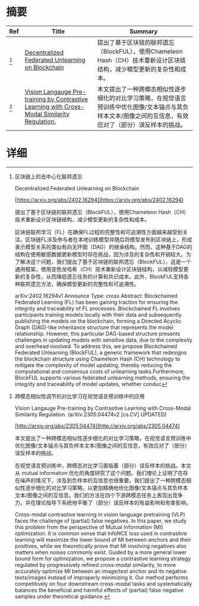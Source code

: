 # 摘要

| Ref | Title | Summary |
| --- | --- | --- |
| [^1] | [Decentralized Federated Unlearning on Blockchain](https://arxiv.org/abs/2402.16294) | 提出了基于区块链的联邦遗忘（BlockFUL），使用Chameleon Hash（CH）技术重新设计区块链结构，减少模型更新的复杂性和成本。 |
| [^2] | [Vision Langauge Pre-training by Contrastive Learning with Cross-Modal Similarity Regulation.](http://arxiv.org/abs/2305.04474) | 本文提出了一种跨模态相似性逐步细化的对比学习策略，在视觉语言预训练中优化图像/文本锚点与其负样本文本/图像之间的互信息，有效应对了（部分）误反样本的挑战。 |

# 详细

[^1]: 区块链上的去中心化联邦遗忘

    Decentralized Federated Unlearning on Blockchain

    [https://arxiv.org/abs/2402.16294](https://arxiv.org/abs/2402.16294)

    提出了基于区块链的联邦遗忘（BlockFUL），使用Chameleon Hash（CH）技术重新设计区块链结构，减少模型更新的复杂性和成本。

    

    区块链联邦学习（FL）在确保FL过程的完整性和可追溯性方面越来越受到关注。区块链FL涉及参与者在本地训练模型并随后将模型发布到区块链上，形成表示模型关系的类似有向无环图（DAG）的继承结构。然而，这种基于DAG的结构在使用敏感数据更新模型时存在挑战，因为涉及的复杂性和开销较大。为了解决这个问题，我们提出了基于区块链的联邦遗忘（BlockFUL），这是一个通用框架，使用变色龙哈希（CH）技术重新设计区块链结构，以减轻模型更新的复杂性，从而降低遗忘任务的计算和共识成本。此外，BlockFUL支持各种联邦遗忘方法，确保模型更新的完整性和可追溯性。

    arXiv:2402.16294v1 Announce Type: cross  Abstract: Blockchained Federated Learning (FL) has been gaining traction for ensuring the integrity and traceability of FL processes. Blockchained FL involves participants training models locally with their data and subsequently publishing the models on the blockchain, forming a Directed Acyclic Graph (DAG)-like inheritance structure that represents the model relationship. However, this particular DAG-based structure presents challenges in updating models with sensitive data, due to the complexity and overhead involved. To address this, we propose Blockchained Federated Unlearning (BlockFUL), a generic framework that redesigns the blockchain structure using Chameleon Hash (CH) technology to mitigate the complexity of model updating, thereby reducing the computational and consensus costs of unlearning tasks.Furthermore, BlockFUL supports various federated unlearning methods, ensuring the integrity and traceability of model updates, whether conduc
    
[^2]: 跨模态相似性调节的对比学习在视觉语言预训练中的应用

    Vision Langauge Pre-training by Contrastive Learning with Cross-Modal Similarity Regulation. (arXiv:2305.04474v2 [cs.CV] UPDATED)

    [http://arxiv.org/abs/2305.04474](http://arxiv.org/abs/2305.04474)

    本文提出了一种跨模态相似性逐步细化的对比学习策略，在视觉语言预训练中优化图像/文本锚点与其负样本文本/图像之间的互信息，有效应对了（部分）误反样本的挑战。

    

    在视觉语言预训练中，跨模态对比学习面临着（部分）误反样本的挑战。本文从 mutual information 优化的角度研究了这个问题。我们理论上证明了在存在噪声的情况下，涉及到负样本的互信息也很重要。我们提出了一种跨模态相似性逐步细化的对比学习策略，以更加精确地优化图像/文本锚点与其负样本文本/图像之间的互信息。我们的方法在四个下游跨模态任务上表现出竞争力，并在理论指导下系统地平衡了（部分）误反样本的有益影响和有害影响。

    Cross-modal contrastive learning in vision language pretraining (VLP) faces the challenge of (partial) false negatives. In this paper, we study this problem from the perspective of Mutual Information (MI) optimization. It is common sense that InfoNCE loss used in contrastive learning will maximize the lower bound of MI between anchors and their positives, while we theoretically prove that MI involving negatives also matters when noises commonly exist. Guided by a more general lower bound form for optimization, we propose a contrastive learning strategy regulated by progressively refined cross-modal similarity, to more accurately optimize MI between an image/text anchor and its negative texts/images instead of improperly minimizing it. Our method performs competitively on four downstream cross-modal tasks and systematically balances the beneficial and harmful effects of (partial) false negative samples under theoretical guidance.
    

